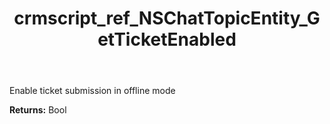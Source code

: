 ﻿---
title: crmscript_ref_NSChatTopicEntity_GetTicketEnabled
description: Bool NSChatTopicEntity.GetTicketEnabled()
intellisense: NSChatTopicEntity.GetTicketEnabled
keywords: NSChatTopicEntity, GetTicketEnabled
so.topic: reference
---

Enable ticket submission in offline mode

**Returns:** Bool


